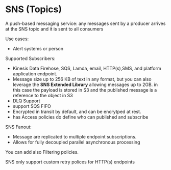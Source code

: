 # SNS (Topics)

A push-based messaging service: any messages sent by a producer arrives at the SNS topic and it is sent to all consumers

Use cases:&#x20;

* Alert systems or person

Supported Subscribers:

* Kinesis Data Firehose, SQS, Lamda, email, HTTP(s),SMS, and platform application endpoint.
* Message size up to 256 KB of text in any format, but you can also leverage the **SNS Extended Library** allowing messages up to 2GB. in this case the payload is stored in S3 and the published message is a reference to the object in S3
* DLQ Support&#x20;
* support SQS FIFO
* Encrypted in transit by default, and can be encrytped at rest.
* has Access policies do define who can published and subscribe

SNS Fanout:

* Message are replicated to multiple endpoint subscriptions.
* Allows for fully decoupled parallel asynchronous processing



You can add also Filtering policies.



SNS only support custom retry polices for HTTP(s) endpoints





<figure><img src="../../../../.gitbook/assets/AWS - SNS (1).svg" alt=""><figcaption></figcaption></figure>
